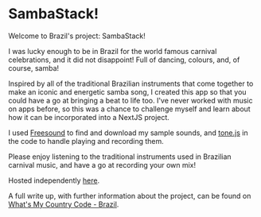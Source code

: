 # SambaStack!

Welcome to Brazil's project: SambaStack!

I was lucky enough to be in Brazil for the world famous carnival celebrations, and it did not disappoint! Full of dancing, colours, and, of course, samba!

Inspired by all of the traditional Brazilian instruments that come together to make an iconic and energetic samba song, I created this app so that you could have a go at bringing a beat to life too. I've never worked with music on apps before, so this was a chance to challenge myself and learn about how it can be incorporated into a NextJS project.

I used [Freesound](https://freesound.org/) to find and download my sample sounds, and [tone.js](https://tonejs.github.io/) in the code to handle playing and recording them.

Please enjoy listening to the traditional instruments used in Brazilian carnival music, and have a go at recording your own mix!

Hosted independently [here](https://brazil.cat-miller.com/).

A full write up, with further information about the project, can be found on [What's My Country Code - Brazil](https://whatsmycountrycode.cat-miller.com/brazil).
